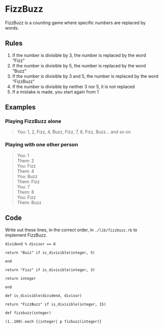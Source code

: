 # FizzBuzz

FizzBuzz is a counting game where specific numbers are replaced by words.

## Rules

1. If the number is divisible by 3, the number is replaced by the word "Fizz"
2. If the number is divisible by 5, the number is replaced by the word "Buzz"
3. If the number is divisible by 3 and 5, the number is replaced by the word "FizzBuzz"
4. If the number is divisible by neither 3 nor 5, it is not replaced
5. If a mistake is made, you start again from 1

## Examples

### Playing FizzBuzz alone

>You: 1, 2, Fizz, 4, Buzz, Fizz, 7, 8, Fizz, Buzz... and so on

### Playing with one other person

>You: 1<br>
>Them: 2<br>
>You: Fizz<br>
>Them: 4<br>
>You: Buzz<br>
>Them: Fizz<br>
>You: 7<br>
>Them: 8<br>
>You: Fizz<br>
>Them: Buzz<br>

## Code

Write out these lines, in the correct order, in `./lib/fizzbuzz.rb` to implement FizzBuzz.

`dividend % divisor == 0`

`return "Buzz" if is_divisible(integer, 5)`

`end`

`return "Fizz" if is_divisible(integer, 3)`

`return integer`

`end`

`def is_divisible(dividend, divisor)`

`return "FizzBuzz" if is_divisible(integer, 15)`

`def fizzbuzz(integer)`

`(1..100).each {|integer| p fizbuzz(integer)}`
